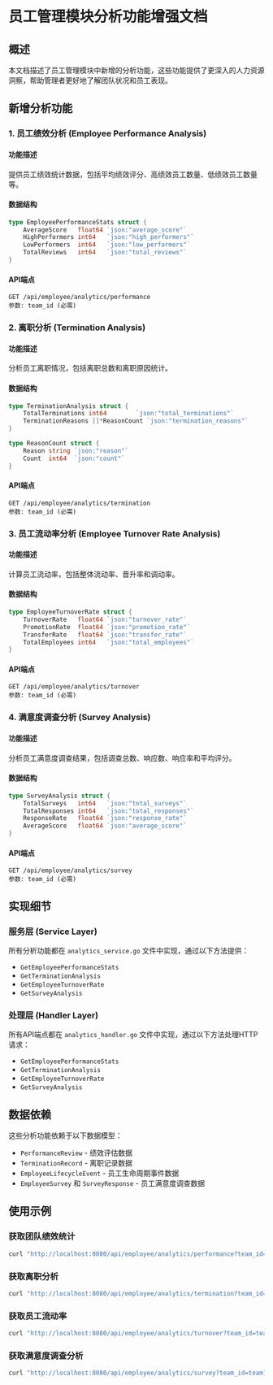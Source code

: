 # 员工管理模块分析功能增强文档

## 概述

本文档描述了员工管理模块中新增的分析功能，这些功能提供了更深入的人力资源洞察，帮助管理者更好地了解团队状况和员工表现。

## 新增分析功能

### 1. 员工绩效分析 (Employee Performance Analysis)

#### 功能描述
提供员工绩效统计数据，包括平均绩效评分、高绩效员工数量、低绩效员工数量等。

#### 数据结构
```go
type EmployeePerformanceStats struct {
    AverageScore   float64 `json:"average_score"`
    HighPerformers int64   `json:"high_performers"`
    LowPerformers  int64   `json:"low_performers"`
    TotalReviews   int64   `json:"total_reviews"`
}
```

#### API端点
```
GET /api/employee/analytics/performance
参数: team_id (必需)
```

### 2. 离职分析 (Termination Analysis)

#### 功能描述
分析员工离职情况，包括离职总数和离职原因统计。

#### 数据结构
```go
type TerminationAnalysis struct {
    TotalTerminations int64        `json:"total_terminations"`
    TerminationReasons []*ReasonCount `json:"termination_reasons"`
}

type ReasonCount struct {
    Reason string `json:"reason"`
    Count  int64  `json:"count"`
}
```

#### API端点
```
GET /api/employee/analytics/termination
参数: team_id (必需)
```

### 3. 员工流动率分析 (Employee Turnover Rate Analysis)

#### 功能描述
计算员工流动率，包括整体流动率、晋升率和调动率。

#### 数据结构
```go
type EmployeeTurnoverRate struct {
    TurnoverRate   float64 `json:"turnover_rate"`
    PromotionRate  float64 `json:"promotion_rate"`
    TransferRate   float64 `json:"transfer_rate"`
    TotalEmployees int64   `json:"total_employees"`
}
```

#### API端点
```
GET /api/employee/analytics/turnover
参数: team_id (必需)
```

### 4. 满意度调查分析 (Survey Analysis)

#### 功能描述
分析员工满意度调查结果，包括调查总数、响应数、响应率和平均评分。

#### 数据结构
```go
type SurveyAnalysis struct {
    TotalSurveys   int64   `json:"total_surveys"`
    TotalResponses int64   `json:"total_responses"`
    ResponseRate   float64 `json:"response_rate"`
    AverageScore   float64 `json:"average_score"`
}
```

#### API端点
```
GET /api/employee/analytics/survey
参数: team_id (必需)
```

## 实现细节

### 服务层 (Service Layer)
所有分析功能都在 `analytics_service.go` 文件中实现，通过以下方法提供：
- `GetEmployeePerformanceStats`
- `GetTerminationAnalysis`
- `GetEmployeeTurnoverRate`
- `GetSurveyAnalysis`

### 处理层 (Handler Layer)
所有API端点都在 `analytics_handler.go` 文件中实现，通过以下方法处理HTTP请求：
- `GetEmployeePerformanceStats`
- `GetTerminationAnalysis`
- `GetEmployeeTurnoverRate`
- `GetSurveyAnalysis`

## 数据依赖

这些分析功能依赖于以下数据模型：
- `PerformanceReview` - 绩效评估数据
- `TerminationRecord` - 离职记录数据
- `EmployeeLifecycleEvent` - 员工生命周期事件数据
- `EmployeeSurvey` 和 `SurveyResponse` - 员工满意度调查数据

## 使用示例

### 获取团队绩效统计
```bash
curl "http://localhost:8080/api/employee/analytics/performance?team_id=team123"
```

### 获取离职分析
```bash
curl "http://localhost:8080/api/employee/analytics/termination?team_id=team123"
```

### 获取员工流动率
```bash
curl "http://localhost:8080/api/employee/analytics/turnover?team_id=team123"
```

### 获取满意度调查分析
```bash
curl "http://localhost:8080/api/employee/analytics/survey?team_id=team123"
```